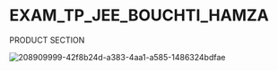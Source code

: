# EXAM_TP_JEE_BOUCHTI_HAMZA


PRODUCT SECTION

![208909999-42f8b24d-a383-4aa1-a585-1486324bdfae](https://user-images.githubusercontent.com/79233425/213863599-36ae3bbc-70fd-4350-8ba7-d352f3237976.png)

